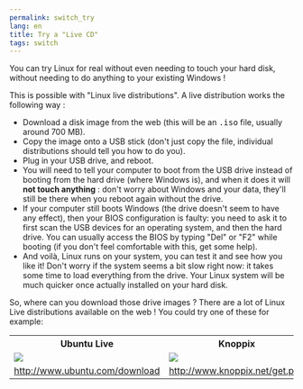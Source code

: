```yaml
---
permalink: switch_try
lang: en
title: Try a "Live CD"
tags: switch
---
```


You can try Linux for real without even needing to touch your 
hard disk, without needing to do anything to your existing Windows !

This is possible with "Linux live distributions". A live distribution works the 
following way :

<ul>

<li>Download a disk image from the web (this will be an <tt>.iso</tt> 
file, usually around 700 MB). </li>

<li>Copy the image onto a USB stick (don't just copy the file, individual
    distributions should tell you how to do you).</li>

<li>Plug in your USB drive, and reboot.</li>

<li>You will need to tell your computer to boot from the USB drive instead
of booting from the 
hard drive (where Windows is), and when it does it will <b>not touch anything</b> : 
don't worry about Windows and your data, they'll still be there when you 
reboot again without the drive. </li>

<li>If your computer still boots Windows (the drive doesn't seem to 
have any effect), then your BIOS configuration is faulty: you need to 
ask it to first scan the USB devices for an operating system, and then the 
hard drive. You can usually access the BIOS by typing "Del" or "F2" 
while booting (if you don't feel comfortable with this, get some 
help).</li>

<li>And voilà, Linux runs on your system, you can test it and see 
how you like it! Don't worry if the system seems a bit slow right 
now: it takes some time to load everything from the drive. Your Linux 
system will be much quicker once actually installed on your hard disk. 
</li>

</ul>

So, where can you download those drive images ? There are a lot of 
Linux Live distributions available on the web ! You could try one of these for 
example:

<table cols="2">
<tr>
<th>Ubuntu Live</th>
<th>Knoppix</th>
</tr>

<tr>
<td><a href="Images/ubuntu.png"><img src="Images/ubuntu_thumbnail.png" /></a></td>
<td><a href="Images/knoppix.png"><img src="Images/knoppix_thumbnail.png" /></a></td>
</tr>

<tr>
<td><a 
href="http://www.ubuntu.com/download">http://www.ubuntu.com/download</a></td>
<td><a 
href="http://www.knoppix.net/get.php">http://www.knoppix.net/get.php</a></td>
</tr>

</table>

